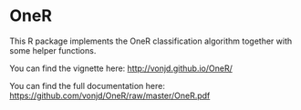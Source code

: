 # OneR
This R package implements the OneR classification algorithm together with some helper functions.

You can find the vignette here:
http://vonjd.github.io/OneR/

You can find the full documentation here:
https://github.com/vonjd/OneR/raw/master/OneR.pdf
